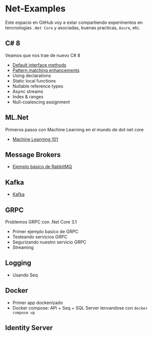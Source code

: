 # Net-Examples

Este espacio en GitHub voy a estar compartiendo experimentos en tencnologías `.Net Core` y asociadas, buenas practicas, `Azure`, etc.

## C# 8

Veamos que nos trae de nuevo C# 8

* [Default interface methods](./csharp-8/InterfaceDefaultMethods.md)
* [Pattern matching enhancements](./csharp-8/InterfaceDefaultMethods.md)
* Using declarations
* Static local functions
* Nullable reference types
* Async streams
* Index & ranges
* Null-coalescing assignment

## ML.Net

Primeros pasos con Machine Learning en el mundo de dot net core

* [Machine Leanning 101](./ml.net/README.md)

## Message Brokers

* [Ejemplo básico de RabbitMQ](./message-brokers/rabbit-mq/README.md)

## Kafka

* [Kafka](./kafka/Readme.md)

## GRPC

Problemos GRPC con .Net Core 3.1

* Primer ejemplo basico de GRPC
* Testeando servicios GRPC
* Segurizando nuestro servicio GRPC
* Streaming

## Logging

* Usando Seq

## Docker

* Primer app dockenizado
* Docker compose: APi + Seq + SQL Server lenvandose con `docker compose up`

## Identity Server